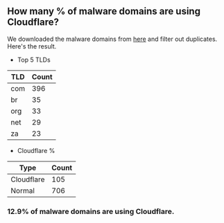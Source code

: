 ## How many % of malware domains are using Cloudflare?


We downloaded the malware domains from [here](https://urlhaus.abuse.ch) and filter out duplicates.
Here's the result.


[//]: # (start replacement)


- Top 5 TLDs

| TLD | Count |
| --- | --- |
| com | 396 |
| br | 35 |
| org | 33 |
| net | 29 |
| za | 23 |


- Cloudflare %

| Type | Count |
| --- | --- |
| Cloudflare | 105 |
| Normal | 706 |


### 12.9% of malware domains are using Cloudflare.